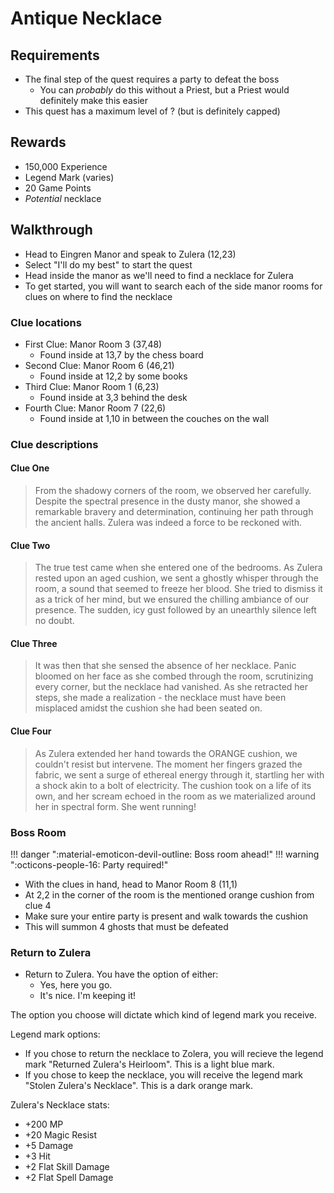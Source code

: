 # Antique Necklace

## Requirements

- The final step of the quest requires a party to defeat the boss
    - You can _probably_ do this without a Priest, but a Priest would definitely make this easier
- This quest has a maximum level of ? (but is definitely capped)

## Rewards

- 150,000 Experience
- Legend Mark (varies)
- 20 Game Points
- _Potential_ necklace

## Walkthrough

- Head to Eingren Manor and speak to Zulera (12,23)
- Select "I'll do my best" to start the quest
- Head inside the manor as we'll need to find a necklace for Zulera
- To get started, you will want to search each of the side manor rooms for clues on where to find the necklace

### Clue locations

- First Clue: Manor Room 3 (37,48)
    - Found inside at 13,7 by the chess board
- Second Clue: Manor Room 6 (46,21)
    - Found inside at 12,2 by some books
- Third Clue: Manor Room 1 (6,23)
    - Found inside at 3,3 behind the desk
- Fourth Clue: Manor Room 7 (22,6)
    - Found inside at 1,10 in between the couches on the wall

### Clue descriptions

#### Clue One

> From the shadowy corners of the room, we observed her carefully. Despite the spectral presence in the dusty manor, she showed a remarkable bravery and determination, continuing her path through the ancient halls. Zulera was indeed a force to be reckoned with.

#### Clue Two

> The true test came when she entered one of the bedrooms. As Zulera rested upon an aged cushion, we sent a ghostly whisper through the room, a sound that seemed to freeze her blood. She tried to dismiss it as a trick of her mind, but we ensured the chilling ambiance of our presence. The sudden, icy gust followed by an unearthly silence left no doubt.

#### Clue Three

> It was then that she sensed the absence of her necklace. Panic bloomed on her face as she combed through the room, scrutinizing every corner, but the necklace had vanished. As she retracted her steps, she made a realization - the necklace must have been misplaced amidst the cushion she had been seated on.

#### Clue Four

> As Zulera extended her hand towards the ORANGE cushion, we couldn't resist but intervene. The moment her fingers grazed the fabric, we sent a surge of ethereal energy through it, startling her with a shock akin to a bolt of electricity. The cushion took on a life of its own, and her scream echoed in the room as we materialized around her in spectral form. She went running!

### Boss Room

!!! danger ":material-emoticon-devil-outline: Boss room ahead!"
!!! warning ":octicons-people-16: Party required!"

- With the clues in hand, head to Manor Room 8 (11,1)
- At 2,2 in the corner of the room is the mentioned orange cushion from clue 4
- Make sure your entire party is present and walk towards the cushion
- This will summon 4 ghosts that must be defeated

### Return to Zulera

- Return to Zulera. You have the option of either:
    - Yes, here you go.
    - It's nice. I'm keeping it!

The option you choose will dictate which kind of legend mark you receive.

Legend mark options:

- If you chose to return the necklace to Zolera, you will recieve the legend mark "Returned Zulera's Heirloom". This is a light blue mark.
- If you chose to keep the necklace, you will receive the legend mark "Stolen Zulera's Necklace". This is a dark orange mark.

Zulera's Necklace stats:

- +200 MP
- +20 Magic Resist
- +5 Damage
- +3 Hit
- +2 Flat Skill Damage
- +2 Flat Spell Damage
